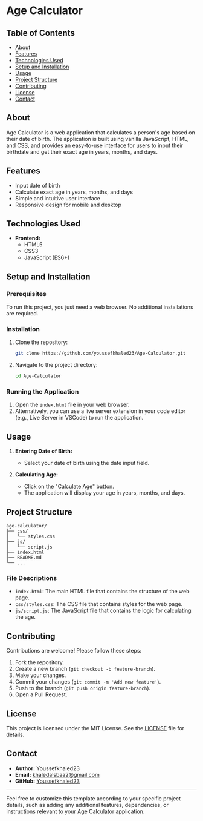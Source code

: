# Age Calculator

## Table of Contents

- [About](#about)
- [Features](#features)
- [Technologies Used](#technologies-used)
- [Setup and Installation](#setup-and-installation)
- [Usage](#usage)
- [Project Structure](#project-structure)
- [Contributing](#contributing)
- [License](#license)
- [Contact](#contact)

## About

Age Calculator is a web application that calculates a person's age based on their date of birth. The application is built using vanilla JavaScript, HTML, and CSS, and provides an easy-to-use interface for users to input their birthdate and get their exact age in years, months, and days.

## Features

- Input date of birth
- Calculate exact age in years, months, and days
- Simple and intuitive user interface
- Responsive design for mobile and desktop

## Technologies Used

- **Frontend:**
  - HTML5
  - CSS3
  - JavaScript (ES6+)

## Setup and Installation

### Prerequisites

To run this project, you just need a web browser. No additional installations are required.

### Installation

1. Clone the repository:
   ```bash
   git clone https://github.com/youssefkhaled23/Age-Calculator.git
   ```
2. Navigate to the project directory:
   ```bash
   cd Age-Calculator
   ```

### Running the Application

1. Open the `index.html` file in your web browser.
2. Alternatively, you can use a live server extension in your code editor (e.g., Live Server in VSCode) to run the application.

## Usage

1. **Entering Date of Birth:**
   - Select your date of birth using the date input field.

2. **Calculating Age:**
   - Click on the "Calculate Age" button.
   - The application will display your age in years, months, and days.

## Project Structure

```
age-calculator/
├── css/
│   └── styles.css
├── js/
│   └── script.js
├── index.html
├── README.md
└── ...
```

### File Descriptions

- `index.html`: The main HTML file that contains the structure of the web page.
- `css/styles.css`: The CSS file that contains styles for the web page.
- `js/script.js`: The JavaScript file that contains the logic for calculating the age.

## Contributing

Contributions are welcome! Please follow these steps:

1. Fork the repository.
2. Create a new branch (`git checkout -b feature-branch`).
3. Make your changes.
4. Commit your changes (`git commit -m 'Add new feature'`).
5. Push to the branch (`git push origin feature-branch`).
6. Open a Pull Request.

## License

This project is licensed under the MIT License. See the [LICENSE](LICENSE) file for details.

## Contact

- **Author:** Youssefkhaled23
- **Email:** khaledalsbaa2@gmail.com
- **GitHub:** [Youssefkhaled23](https://github.com/Youssefkhaled23)

---

Feel free to customize this template according to your specific project details, such as adding any additional features, dependencies, or instructions relevant to your Age Calculator application.
